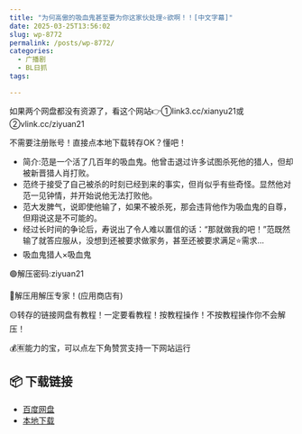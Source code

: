 ```yaml
---
title: "为何高傲的吸血鬼甚至要为你这家伙处理⭐欲啊！！[中文字幕]"
date: 2025-03-25T13:56:02
slug: wp-8772
permalink: /posts/wp-8772/
categories:
  - 广播剧
  - BL日抓
tags:

---
```


如果两个网盘都没有资源了，看这个网站👉①link3.cc/xianyu21或②vlink.cc/ziyuan21

不需要注册账号！直接点本地下载转存OK？懂吧！

*   简介:范是一个活了几百年的吸血鬼。他曾击退过许多试图杀死他的猎人，但却被新晋猎人肖打败。
*   范终于接受了自己被杀的时刻已经到来的事实，但肖似乎有些奇怪。显然他对范一见钟情，并开始说他无法打败他。
*   范大发脾气，说即使他输了，如果不被杀死，那会违背他作为吸血鬼的自尊，但翔说这是不可能的。
*   经过长时间的争论后，寿说出了令人难以置信的话：“那就做我的吧！”范既然输了就答应服从，没想到还被要求做家务，甚至还被要求满足⭐需求…
*   吸血鬼猎人×吸血鬼

🟢解压密码:ziyuan21

🔵解压用解压专家！(应用商店有)

🟡转存的链接网盘有教程！一定要看教程！按教程操作！不按教程操作你不会解压！

💰🈶能力的宝，可以点左下角赞赏支持一下网站运行

## 📦 下载链接
- [百度网盘](https://blziyuan21.com/pay-download/8772?key=907d68abfe&down_id=0)
- [本地下载](https://blziyuan21.com/pay-download/8772?key=907d68abfe&down_id=1)

